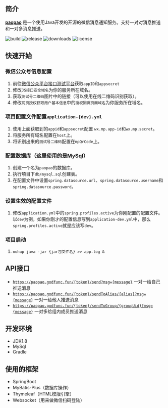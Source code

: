 ## 简介
**[paopao](https://paopao.godfunc.fun)** 是一个使用Java开发的开源的微信消息通知服务。支持一对对消息推送和一对多消息推送。

<span><img alt="build" src="https://github.com/Godfunc/paopao/workflows/build/badge.svg"></span>
<span><img alt="release" src="https://img.shields.io/github/release/Godfunc/paopao.svg"></span>
<span><img alt="downloads" src="https://img.shields.io/github/downloads/Godfunc/paopao/total.svg"></span>
<span><img alt="license" src="https://img.shields.io/github/license/Godfunc/paopao"></span>

## 快速开始
### 微信公众号信息配置
1. 前往[微信公众平台接口测试平台](https://mp.weixin.qq.com/debug/cgi-bin/sandboxinfo?action=showinfo&t=sandbox/index)获取`appID`和`appsecret`
2. 修改`JS接口安全域名`为你的服务所在域名。
3. 获取`测试号二维码`图片中的链接（可以使用在线二维码识别获取）。 
4. 修改`网页授权获取用户基本信息`中的`授权回调页面域名`为你服务所在域名。
### 项目配置文件配置`application-{dev}.yml`
1. 使用上面获取到的`appid`和`appsecret`配置 `wx.mp.app-id`和`wx.mp.secret`。
2. 将服务所有域名配置在`host`上。
3. 将识别出来的`测试号二维码`配置在`mpQrCode`上。
### 配置数据库（这里使用的是MySql）
1. 创建一个名为`paopao`的数据库。
2. 执行项目下`db/mysql.sql`创建表。
3. 在配置文件中设置`spring.datasource.url`、`spring.datasource.username`和`spring.datasource.password`。
### 设置生效的配置文件
1. 修改`application.yml`中的`spring.profiles.active`为你刚配置的配置文件。以`dev`为例，如果你刚才的配置信息写到`application-dev.yml`中，那么`spring.profiles.active`就是应该写`dev`。
### 项目启动
1.  `nohup java -jar {jar包文件名} >> app.log &`

## API接口
* [`https://paopao.godfunc.fun/{token}/send?msg={message}`](https://paopao.godfunc.fun/message) 一对一给自己推送消息
* [`https://paopao.godfunc.fun/{token}/sendToAlias/{alias}?msg={message}`](https://paopao.godfunc.fun/message-alias) 一对一给他人推送消息
* [`https://paopao.godfunc.fun/{token}/sendToGroup/{groupUid}?msg={message}`](https://paopao.godfunc.fun/message-group) 一对多给组内成员推送消息

## 开发环境
* JDK1.8
* MySql
* Gradle

## 使用的框架
* SpringBoot
* MyBatis-Plus（数据库操作）
* Thymeleaf（HTML模版引擎）
* Websocket（用来做微信扫码登陆）